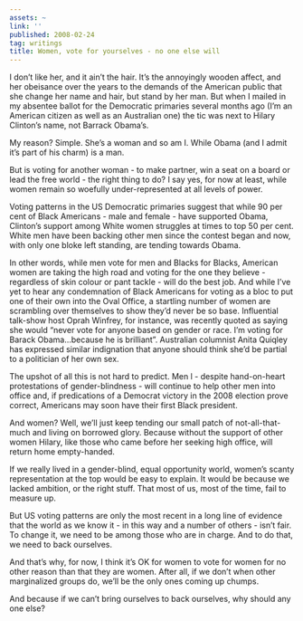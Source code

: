 ```yaml
---
assets: ~
link: ''
published: 2008-02-24
tag: writings
title: Women, vote for yourselves - no one else will
---
```

I don’t like her, and it ain’t the hair. It’s the annoyingly wooden
affect, and her obeisance over the years to the demands of the American
public that she change her name and hair, but stand by her man. But when
I mailed in my absentee ballot for the Democratic primaries several
months ago (I’m an American citizen as well as an Australian one) the
tic was next to Hilary Clinton’s name, not Barrack Obama’s.

My reason? Simple. She’s a woman and so am I. While Obama (and I admit
it’s part of his charm) is a man.

But is voting for another woman - to make partner, win a seat on a board
or lead the free world - the right thing to do? I say yes, for now at
least, while women remain so woefully under-represented at all levels of
power.

Voting patterns in the US Democratic primaries suggest that while 90 per
cent of Black Americans - male and female - have supported Obama,
Clinton’s support among White women struggles at times to top 50 per
cent. White men have been backing other men since the contest began and
now, with only one bloke left standing, are tending towards Obama.

In other words, while men vote for men and Blacks for Blacks, American
women are taking the high road and voting for the one they believe -
regardless of skin colour or pant tackle - will do the best job. And
while I’ve yet to hear any condemnation of Black Americans for voting as
a bloc to put one of their own into the Oval Office, a startling number
of women are scrambling over themselves to show they’d never be so base.
Influential talk-show host Oprah Winfrey, for instance, was recently
quoted as saying she would “never vote for anyone based on gender or
race. I’m voting for Barack Obama…because he is brilliant”. Australian
columnist Anita Quiqley has expressed similar indignation that anyone
should think she’d be partial to a politician of her own sex.

The upshot of all this is not hard to predict. Men l - despite
hand-on-heart protestations of gender-blindness - will continue to help
other men into office and, if predications of a Democrat victory in the
2008 election prove correct, Americans may soon have their first Black
president.

And women? Well, we’ll just keep tending our small patch of
not-all-that-much and living on borrowed glory. Because without the
support of other women Hilary, like those who came before her seeking
high office, will return home empty-handed.

If we really lived in a gender-blind, equal opportunity world, women’s
scanty representation at the top would be easy to explain. It would be
because we lacked ambition, or the right stuff. That most of us, most of
the time, fail to measure up.

But US voting patterns are only the most recent in a long line of
evidence that the world as we know it - in this way and a number of
others - isn’t fair. To change it, we need to be among those who are in
charge. And to do that, we need to back ourselves.

And that’s why, for now, I think it’s OK for women to vote for women for
no other reason than that they are women. After all, if we don’t when
other marginalized groups do, we’ll be the only ones coming up chumps.

And because if we can’t bring ourselves to back ourselves, why should
any one else?